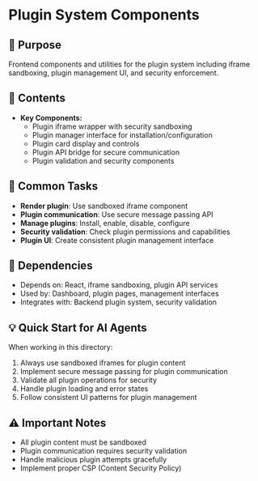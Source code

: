 # Plugin System Components

## 🎯 Purpose
Frontend components and utilities for the plugin system including iframe sandboxing, plugin management UI, and security enforcement.

## 📁 Contents
- **Key Components:**
  - Plugin iframe wrapper with security sandboxing
  - Plugin manager interface for installation/configuration
  - Plugin card display and controls
  - Plugin API bridge for secure communication
  - Plugin validation and security components

## 🔧 Common Tasks
- **Render plugin**: Use sandboxed iframe component
- **Plugin communication**: Use secure message passing API
- **Manage plugins**: Install, enable, disable, configure
- **Security validation**: Check plugin permissions and capabilities
- **Plugin UI**: Create consistent plugin management interface

## 🔗 Dependencies
- Depends on: React, iframe sandboxing, plugin API services
- Used by: Dashboard, plugin pages, management interfaces
- Integrates with: Backend plugin system, security validation

## 💡 Quick Start for AI Agents
When working in this directory:
1. Always use sandboxed iframes for plugin content
2. Implement secure message passing for plugin communication
3. Validate all plugin operations for security
4. Handle plugin loading and error states
5. Follow consistent UI patterns for plugin management

## ⚠️ Important Notes
- All plugin content must be sandboxed
- Plugin communication requires security validation
- Handle malicious plugin attempts gracefully
- Implement proper CSP (Content Security Policy)